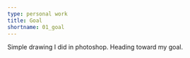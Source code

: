 ```yaml
---
type: personal work
title: Goal
shortname: 01_goal
---
```


Simple drawing I did in photoshop. Heading toward my goal.